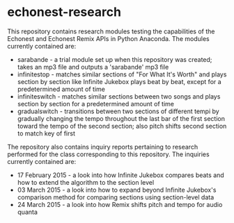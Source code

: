 # echonest-research

This repository contains research modules testing the capabilities of the Echonest and Echonest Remix APIs in Python Anaconda. The modules currently contained are:

* sarabande - a trial module set up when this repository was created; takes an mp3 file and outputs a 'sarabande' mp3 file
* infinitestop - matches similar sections of "For What It's Worth" and plays section by section like Infinite Jukebox plays beat by beat, except for a predetermined amount of time
* infiniteswitch - matches similar sections between two songs and plays section by section for a predetermined amount of time
* gradualswitch - transitions between two sections of different tempi by gradually changing the tempo throughout the last bar of the first section toward the tempo of the second section; also pitch shifts second section to match key of first

The repository also contains inquiry reports pertaining to research performed for the class corresponding to this repository. The inquiries currently contained are:

* 17 February 2015 - a look into how Infinite Jukebox compares beats and how to extend the algorithm to the section level
* 03 March 2015 - a look into how to expand beyond Infinite Jukebox's comparison method for comparing sections using section-level data
* 24 March 2015 - a look into how Remix shifts pitch and tempo for audio quanta